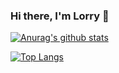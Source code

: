 ### Hi there, I'm Lorry 👋

[![Anurag's github stats](https://github-readme-stats.vercel.app/api?username=LinLorry&show_icons=true&theme=nord)](https://github.com/anuraghazra/github-readme-stats)

[![Top Langs](https://github-readme-stats.vercel.app/api/top-langs/?username=LinLorry&theme=nord&layout=compact)](https://github.com/anuraghazra/github-readme-stats)

<!--
**LinLorry/LinLorry** is a ✨ _special_ ✨ repository because its `README.md` (this file) appears on your GitHub profile.

Here are some ideas to get you started:

- 🔭 I’m currently working on ...
- 🌱 I’m currently learning ...
- 👯 I’m looking to collaborate on ...
- 🤔 I’m looking for help with ...
- 💬 Ask me about ...
- 📫 How to reach me: ...
- 😄 Pronouns: ...
- ⚡ Fun fact: ...
-->
